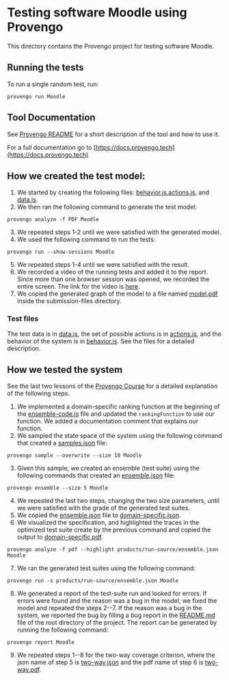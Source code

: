 # Testing software Moodle using Provengo
This directory contains the Provengo project for testing software Moodle.



## Running the tests
To run a single random test, run:
```shell 
provengo run Moodle
```

## Tool Documentation
See [Provengo README](Moodle/README.md) for a short description of the tool and how to use it.

For a full documentation go to [https://docs.provengo.tech](https://docs.provengo.tech)

## How we created the test model:
1. We started by creating the following files: [behavior.js](Moodle/spec/js/behavior.js),[actions.js](Moodle/spec/js/actions.js), and [data.js](Moodle/data/data.js).
2. We then ran the following command to generate the test model:
```shell
provengo analyze -f PDF Moodle   
```
3. We repeated steps 1-2 until we were satisfied with the generated model.
4. We used the following command to run the tests:
```shell
provengo run --show-sessions Moodle
```
5. We repeated steps 1-4 until we were satisfied with the result.
6. We recorded a video of the running tests and added it to the report. Since more than one browser session was opened, we recorded the entire screen. The link for the video is [here](Provengo\submission-files\studentSlow.mp4).
7. We copied the generated graph of the model to a file named [model.pdf](submission-files/model.pdf) inside the submission-files directory.

### Test files
The test data is in [data.js](Moodle/data/data.js), the set of possible actions is in [actions.js](Moodle/spec/js/actions.js), and the behavior of the system is in [behavior.js](Moodle/spec/js/behavior.js).
See the files for a detailed description.


## How we tested the system
See the last two lessons of the [Provengo Course](https://provengo.github.io/Course/Online%20Course/0.9.5/index.html) for a detailed explanation of the following steps.

1. We implemented a domain-specific ranking function at the beginning of the [ensemble-code.js](Moodle/meta-spec/ensemble-code.js) file and updated the `rankingFunction` to use our function. We added a documentation comment that explains our function.
2. We sampled the state space of the system using the following command that created a [samples.json](Moodle/products/run-source/samples.json) file:
```shell
provengo sample --overwrite --size 10 Moodle
```
3. Given this sample, we created an ensemble (test suite) using the following commands that created an [ensemble.json](Moodle/products/run-source/ensemble.json) file:
```shell
provengo ensemble --size 5 Moodle
```
4. We repeated the last two steps, changing the two size parameters, until we were satisfied with the grade of the generated test suites.
5. We copied the [ensemble.json](Moodle/products/run-source/ensemble.json) file to [domain-specific.json](submission-files/domain-specific.json).
6. We visualized the specification, and highlighted the traces in the optimized test suite create by the previous command and copied the output to [domain-specific.pdf](submission-files/domain-specific.pdf).
```shell
provengo analyze -f pdf --highlight products/run-source/ensemble.json Moodle
```
7. We ran the generated test suites using the following command:
```shell
provengo run -s products/run-source/ensemble.json Moodle 
```
8. We generated a report of the test-suite run and looked for errors. If errors were found and the reason was a bug in the model, we fixed the model and repeated the steps 2--7. If the reason was a bug in the system, we reported the bug by filling a bug report in the [README.md](../README.md) file of the root directory of the project. The report can be generated by running the following command:
```shell
provengo report Moodle
```
9. We repeated steps 1--8 for the two-way coverage criterion, where the json name of step 5 is [two-way.json](submission-files/two-way.json) and the pdf name of step 6 is [two-way.pdf](submission-files/two-way.pdf).
